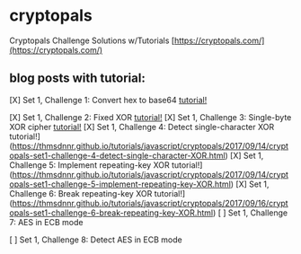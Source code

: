 # cryptopals
Cryptopals Challenge Solutions w/Tutorials [https://cryptopals.com/](https://cryptopals.com/)

## blog posts with tutorial:

[X] Set 1, Challenge 1: Convert hex to base64
[tutorial!](https://thmsdnnr.github.io/tutorials/javascript/cryptopals/2017/09/14/cryptopals-set1-challenge1-hexadecimal-to-base64.html)

[X] Set 1, Challenge 2: Fixed XOR
[tutorial!](https://thmsdnnr.github.io/tutorials/javascript/cryptopals/2017/09/14/cryptopals-set1-challenge-2-fixed-XOR.html)
[X] Set 1, Challenge 3: Single-byte XOR cipher
[tutorial!](https://thmsdnnr.github.io/tutorials/javascript/cryptopals/2017/09/14/cryptopals-set1-challenge-3-single-byte-XOR-cipher.html)
[X] Set 1, Challenge 4: Detect single-character XOR
tutorial!](https://thmsdnnr.github.io/tutorials/javascript/cryptopals/2017/09/14/cryptopals-set1-challenge-4-detect-single-character-XOR.html)
[X] Set 1, Challenge 5: Implement repeating-key XOR
tutorial!](https://thmsdnnr.github.io/tutorials/javascript/cryptopals/2017/09/14/cryptopals-set1-challenge-5-implement-repeating-key-XOR.html)
[X] Set 1, Challenge 6: Break repeating-key XOR
tutorial!](https://thmsdnnr.github.io/tutorials/javascript/cryptopals/2017/09/16/cryptopals-set1-challenge-6-break-repeating-key-XOR.html)
[ ] Set 1, Challenge 7: AES in ECB mode

[ ] Set 1, Challenge 8: Detect AES in ECB mode
